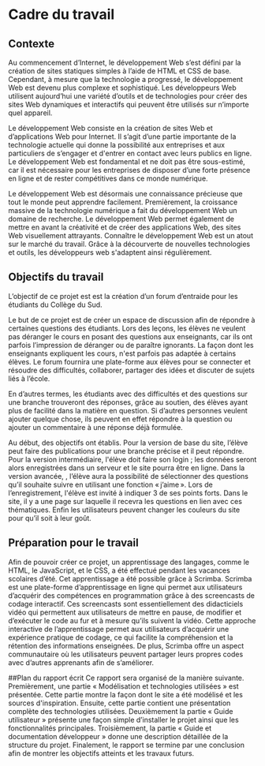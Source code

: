 # Cadre du travail
## Contexte

Au commencement d’Internet, le développement Web s’est défini par la création de sites statiques simples à l’aide de HTML et CSS de base. Cependant, à mesure que la technologie a progressé, le développement Web est devenu plus complexe et sophistiqué. Les développeurs Web utilisent aujourd’hui une variété d’outils et de technologies pour créer des sites Web dynamiques et interactifs qui peuvent être utilisés sur n’importe quel appareil.

Le développement Web consiste en la création de sites Web et d’applications Web pour Internet. Il s’agit d’une partie importante de la technologie actuelle qui donne la possibilité aux entreprises et aux particuliers de s’engager et d'entrer en contact avec leurs publics en ligne. Le développement Web est fondamental et ne doit pas être sous-estimé, car il est nécessaire pour les entreprises de disposer d’une forte présence en ligne et de rester compétitives dans ce monde numérique.

Le développement Web est désormais une connaissance précieuse que tout le monde peut apprendre facilement. Premièrement, la croissance massive de la technologie numérique a fait du développement Web un domaine de recherche. Le développement Web permet également de mettre en avant la créativité et de créer des applications Web, des sites Web visuellement attrayants. Connaître le développement Web est un atout sur le marché du travail. Grâce à la décourverte de nouvelles technologies et outils, les développeurs web s'adaptent ainsi régulièrement.

## Objectifs du travail

L’objectif de ce projet est est la création d’un forum d’entraide pour les étudiants du Collège du Sud.

Le but de ce projet est de créer un espace de discussion afin de répondre à certaines questions  des étudiants. Lors des leçons, les élèves ne veulent pas déranger le cours en posant des questions aux enseignants, car ils ont parfois l’impression de déranger ou de paraître ignorants. La façon dont les enseignants expliquent les cours, n'est parfois pas adaptée à certains élèves. Le forum fournira une plate-forme aux élèves pour se connecter et résoudre des difficultés, collaborer, partager des idées et discuter de sujets liés à l’école.

En d’autres termes, les étudiants avec des difficultés et des questions sur une branche trouveront des réponses, grâce au soutien, des élèves ayant plus de facilité dans la matière en question. Si d’autres personnes veulent ajouter quelque chose, ils peuvent en effet répondre à la question ou ajouter un commentaire à une réponse déjà formulée.

Au début, des objectifs ont établis. Pour la version de base du site, l’élève peut faire des publications pour une branche précise et il peut répondre. Pour la version intermédiaire, l'élève doit faire son login ; les données seront alors enregistrées dans un serveur et le site pourra être en ligne. Dans la version avancée, , l’élève aura la possibilité de sélectionner des questions qu’il souhaite suivre en utilisant une fonction « j’aime ». Lors de l’enregistrement, l'élève est invité à indiquer 3 de ses points forts. Dans le site, il y a une page sur laquelle il recevra les questions en lien avec ces thématiques. Enfin les utilisateurs peuvent changer les couleurs du site pour qu’il soit à leur goût. 


## Préparation pour le travail

Afin de pouvoir créer ce projet, un apprentissage des langages, comme le HTML, le JavaScript, et le CSS, a été effectué pendant les vacances scolaires d’été. Cet apprentissage a été possible grâce à Scrimba. Scrimba est une plate-forme d’apprentissage en ligne qui permet aux utilisateurs d’acquérir des compétences en programmation grâce à des screencasts de codage interactif. Ces screencasts sont essentiellement des didacticiels vidéo qui permettent aux utilisateurs de mettre en pause, de modifier et d’exécuter le code au fur et à mesure qu’ils suivent la vidéo. Cette approche interactive de l’apprentissage permet aux utilisateurs d’acquérir une expérience pratique de codage, ce qui facilite la compréhension et la rétention des informations enseignées. De plus, Scrimba offre un aspect communautaire où les utilisateurs peuvent partager leurs propres codes avec d’autres apprenants afin de s’améliorer. 

##Plan du rapport écrit
Ce rapport sera organisé de la manière suivante. Premièrement, une partie « Modélisation et technologies utilisées » est présentée. Cette partie montre la façon dont le site a été modélisé et les sources d'inspiration. Ensuite, cette partie contient une présentation complète des technologies utilisées. Deuxièmement la partie « Guide utilisateur » présente une façon simple d’installer le projet ainsi que les fonctionnalités principales.  Troisièmement, la partie « Guide et documentation développeur » donne une description détaillée de la structure du projet. Finalement, le rapport se termine par une conclusion afin de montrer les objectifs atteints et les travaux futurs.

